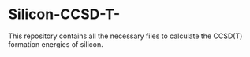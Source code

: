 # Silicon-CCSD-T-
This repository contains all the necessary files to calculate the CCSD(T) formation energies of silicon.
